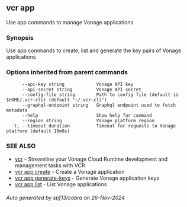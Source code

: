 ## vcr app

Use app commands to manage Vonage applications

### Synopsis

Use app commands to create, list and generate the key pairs of Vonage applications


### Options inherited from parent commands

```
      --api-key string            Vonage API key
      --api-secret string         Vonage API secret
      --config-file string        Path to config file (default is $HOME/.vcr-cli) (default "~/.vcr-cli")
      --graphql-endpoint string   Graphql endpoint used to fetch metadata
      --help                      Show help for command
      --region string             Vonage platform region
  -t, --timeout duration          Timeout for requests to Vonage platform (default 10m0s)
```

### SEE ALSO

* [vcr](vcr.md)	 - Streamline your Vonage Cloud Runtime development and management tasks with VCR
* [vcr app create](vcr_app_create.md)	 - Create a Vonage application
* [vcr app generate-keys](vcr_app_generate-keys.md)	 - Generate Vonage application keys
* [vcr app list](vcr_app_list.md)	 - List Vonage applications

###### Auto generated by spf13/cobra on 26-Nov-2024
